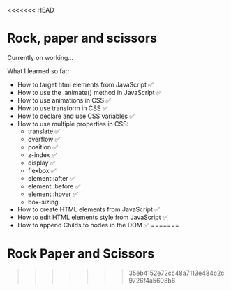 <<<<<<< HEAD
# Rock, paper and scissors
Currently on working...

What I learned so far:
* How to target html elements from JavaScript ✅
* How to use the .animate() method in JavaScript ✅
* How to use animations in CSS ✅
* How to use transform in CSS ✅
* How to declare and use CSS variables ✅
* How to use multiple properties in CSS:
    - translate ✅
    - overflow ✅
    - position ✅
    - z-index ✅
    - display ✅
    - flexbox ✅
    - element::after ✅
    - element::before ✅
    - element::hover ✅
    - box-sizing
* How to create HTML elements from JavaScript ✅
* How to edit HTML elements style from JavaScript ✅
* How to append Childs to nodes in the DOM ✅
=======
# Rock Paper and Scissors
>>>>>>> 35eb4152e72cc48a7113e484c2c9726f4a5608b6

